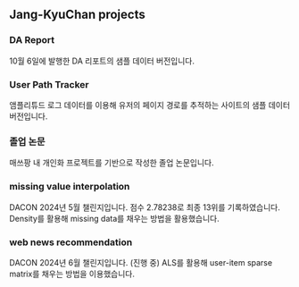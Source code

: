 ## Jang-KyuChan projects

### DA Report
10월 6일에 발행한 DA 리포트의 샘플 데이터 버전입니다.

### User Path Tracker
앰플리튜드 로그 데이터를 이용해 유저의 페이지 경로를 추적하는 사이트의 샘플 데이터 버전입니다.

### 졸업 논문
매쓰팡 내 개인화 프로젝트를 기반으로 작성한 졸업 논문입니다.

### missing value interpolation
DACON 2024년 5월 챌린지입니다. 점수 2.78238로 최종 13위를 기록하였습니다.
Density를 활용해 missing data를 채우는 방법을 활용했습니다.

### web news recommendation
DACON 2024년 6월 챌린지입니다. (진행 중)
ALS를 활용해 user-item sparse matrix를 채우는 방법을 이용했습니다.
